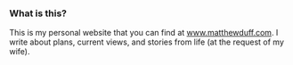 ### What is this? 

This is my personal website that you can find at www.matthewduff.com. I write about plans, current views, and stories from life (at the request of my wife). 
